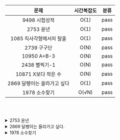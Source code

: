 |**문제**|시간복잡도|분류|
|:---:|:---:|---|
|9498 시험성적|O(1)|pass|
|2753 윤년|O(1)|pass|
|1085 직사각형에서의 탈출|O(1)|pass|
|2739 구구단|O(N)|pass|
|10950 A+B-3|O(N)|pass|
|2438 별찍기-1|O(N)|pass|
|10871 X보다 작은 수|O(N)|pass|
|2869 달팽이는 올라가고 싶다|O(1)|pass|
|1978 소수찾기|O(√N)|pass|

<br><br>

<details>
<summary>2753 윤년</summary>
<div markdown="1">       

😎알면 좋은 개념😎 <br>
    ~ 이면서 AND 논리연산자 <br>
    또는 OR 논리연산자 <br>

</div>
</details>

<details>
<summary>2869 달팽이는 올라가고 싶다.</summary>
<div markdown="1">       

😎식 세우기😎 <br>
    도달하는 날 : X일 <br>
    총 올라가는 횟수 : X번 <br>
    내려가는 횟수는 (X-1)번 <br>
    AX + B(X-1) = V <br>
    X = (V-B)//(A-B) <br>
    X값이 나머지가 있으면 7.5일이란 말이 이상하지 않나? 하루 더 걸리는 거니, +1 해줘야함. <br>

</div>
</details>

<details>
<summary>1978 소수찾기</summary>
<div markdown="1">       

😎알면 좋은 개념😎 <br>
    에라토스테네스의 체<br>
    ![image](https://upload.wikimedia.org/wikipedia/commons/b/b9/Sieve_of_Eratosthenes_animation.gif) <br>
    <br>
    1,2는 소수가 아님. <br>
    <br>
    2부터 √N 까지만 탐색하면 됨.<br>
    왜? <br>
    100 의 약수들을 나열해보면 <br>
    1, 2, 4, 5, 10, 20, 25, 50, 100 <br>
    사실상 10까지 범위내에서 100의 약수 모두 구할 수 있음<br>
    100/2 = 50, 100/4 =25 이므로~~<br>
    <br>
    2를 제외한 모든 2의 배수를 소수가 인걸 표시!<br>
    √max(nums) 탐색 범위내에서 소수가 아닌걸 가려낼 수 있다. <br>
</div>
</details>
